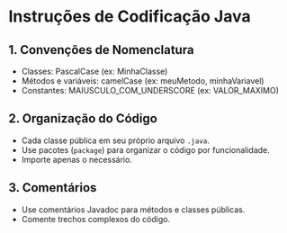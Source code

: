 # Instruções de Codificação Java

## 1. Convenções de Nomenclatura
- Classes: PascalCase (ex: MinhaClasse)
- Métodos e variáveis: camelCase (ex: meuMetodo, minhaVariavel)
- Constantes: MAIUSCULO_COM_UNDERSCORE (ex: VALOR_MAXIMO)

## 2. Organização do Código
- Cada classe pública em seu próprio arquivo `.java`.
- Use pacotes (`package`) para organizar o código por funcionalidade.
- Importe apenas o necessário.

## 3. Comentários
- Use comentários Javadoc para métodos e classes públicas.
- Comente trechos complexos do código.
